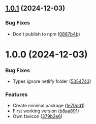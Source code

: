 ## [1.0.1](https://github.com/inpyjamas/p5-starter-kit/compare/v1.0.0...v1.0.1) (2024-12-03)


### Bug Fixes

* Don't publish to npm ([0887b4b](https://github.com/inpyjamas/p5-starter-kit/commit/0887b4b8473bd27a3719f2b16896647159187290))

# 1.0.0 (2024-12-03)


### Bug Fixes

* Types ignore netlify folder ([5354743](https://github.com/inpyjamas/p5-starter-kit/commit/5354743cede2ea33806efcd996fce6ecda8fe599))


### Features

* Create minimal package ([fe70dd1](https://github.com/inpyjamas/p5-starter-kit/commit/fe70dd1d32262757efd2334f4cd4702e0efbc174))
* First working version ([b8aa891](https://github.com/inpyjamas/p5-starter-kit/commit/b8aa891110d1b15eb7415ba52744d54e9b16f9be))
* Own favicon ([379b2e6](https://github.com/inpyjamas/p5-starter-kit/commit/379b2e6f0ea58fb7b9c428cdb44e6cd6c3d09cd0))

